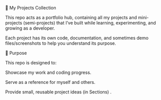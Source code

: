 🚀 My Projects Collection

This repo acts as a portfolio hub, containing all my projects and mini-projects (semi-projects) that I’ve built while learning, experimenting, and growing as a developer.

Each project has its own code, documentation, and sometimes demo files/screenshots to help you understand its purpose.

🎯 Purpose

This repo is designed to:

Showcase my work and coding progress.

Serve as a reference for myself and others.

Provide small, reusable project ideas (in Sections) .
